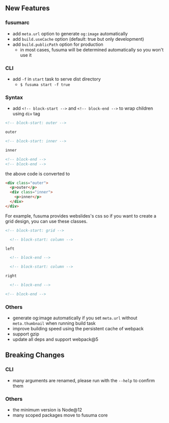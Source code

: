 ## New Features

### fusumarc

- add `meta.url` option to generate `og:image` automatically
- add `build.useCache` option (default: true but only development)
- add `build.publicPath` option for production
  - in most cases, fusuma will be determined automatically so you won't use it

### CLI

- add `-f` in `start` task to serve dist directory
  - `$ fusuma start -f true`

### Syntax

- add `<!-- block-start -->` and `<!-- block-end -->` to wrap children using `div` tag

```markdown
<!-- block-start: outer -->

outer

<!-- block-start: inner -->

inner

<!-- block-end -->
<!-- block-end -->
```

the above code is converted to

```html
<div class="outer">
  <p>outer</p>
  <div class="inner">
    <p>inner</p>
  </div>
</div>
```

For example, fusuma provides webslides's css so if you want to create a grid design, you can use these classes.

```markdown
<!-- block-start: grid -->

  <!-- block-start: column -->

left

  <!-- block-end -->

  <!-- block-start: column -->

right

  <!-- block-end -->

<!-- block-end -->
```

### Others

- generate og:image automatically if you set `meta.url` without `meta.thumbnail` when running build task
- improve building speed using the persistent cache of webpack
- support gzip
- update all deps and support webpack@5

## Breaking Changes

### CLI

- many arguments are renamed, please run with the `--help` to confirm them

### Others

- the minimum version is Node@12
- many scoped packages move to fusuma core
